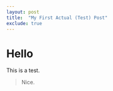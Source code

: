 ```yaml
---
layout: post
title:  "My First Actual (Test) Post"
exclude: true
---
```


# Hello

This is a test.

> Nice.
